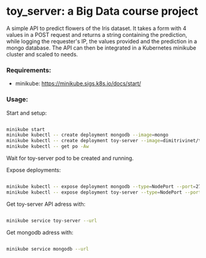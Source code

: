 # toy_server: a Big Data course project

A simple API to predict flowers of the Iris dataset. It takes a form with 4 values in a POST request and returns a string containing the prediction, while logging the requester's IP, the values provided and the prediction in a mongo database. The API can then be integrated in a Kubernetes minikube cluster and scaled to needs.


### Requirements:

- minikube: https://minikube.sigs.k8s.io/docs/start/


### Usage:

Start and setup:

```bash

minikube start
minikube kubectl -- create deployment mongodb --image=mongo
minikube kubectl -- create deployment toy-server --image=dimitrivinet/toy_server
minikube kubectl -- get po -Aw 

```

Wait for toy-server pod to be created and running.

Expose deployments:

```bash

minikube kubectl -- expose deployment mongodb --type=NodePort --port=27017
minikube kubectl -- expose deployment toy-server --type=NodePort --port=8080

```

Get toy-server API adress with: 

```bash

minikube service toy-server --url

```

Get mongodb adress with: 

```bash

minikube service mongodb --url

```
